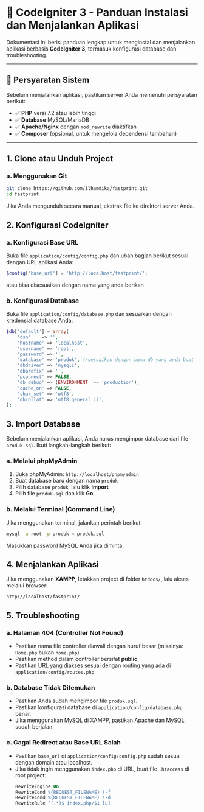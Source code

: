 # 🚀 CodeIgniter 3 - Panduan Instalasi dan Menjalankan Aplikasi

Dokumentasi ini berisi panduan lengkap untuk menginstal dan menjalankan aplikasi berbasis **CodeIgniter 3**, termasuk konfigurasi database dan troubleshooting.

---

## 📌 Persyaratan Sistem

Sebelum menjalankan aplikasi, pastikan server Anda memenuhi persyaratan berikut:

- ✅ **PHP** versi 7.2 atau lebih tinggi
- ✅ **Database** MySQL/MariaDB
- ✅ **Apache/Nginx** dengan `mod_rewrite` diaktifkan
- ✅ **Composer** (opsional, untuk mengelola dependensi tambahan)

---

## 1. Clone atau Unduh Project

### **a. Menggunakan Git**

```sh
git clone https://github.com/ilhamdika/fastprint.git
cd fastprint
```

Jika Anda mengunduh secara manual, ekstrak file ke direktori server Anda.

## 2. Konfigurasi CodeIgniter

### a. Konfigurasi Base URL

Buka file `application/config/config.php` dan ubah bagian berikut sesuai dengan URL aplikasi Anda:

```php
$config['base_url'] = 'http://localhost/fastprint/';
```

atau bisa disesuaikan dengan nama yang anda berikan

### b. Konfigurasi Database

Buka file `application/config/database.php` dan sesuaikan dengan kredensial database Anda:

```php
$db['default'] = array(
    'dsn'    => '',
    'hostname' => 'localhost',
    'username' => 'root',
    'password' => '',
    'database' => 'produk', //sesuaikan dengan nama db yang anda buat
    'dbdriver' => 'mysqli',
    'dbprefix' => '',
    'pconnect' => FALSE,
    'db_debug' => (ENVIRONMENT !== 'production'),
    'cache_on' => FALSE,
    'char_set' => 'utf8',
    'dbcollat' => 'utf8_general_ci',
);
```

## 3. Import Database

Sebelum menjalankan aplikasi, Anda harus mengimpor database dari file `produk.sql`. Ikuti langkah-langkah berikut:

### a. Melalui phpMyAdmin

1. Buka phpMyAdmin: `http://localhost/phpmyadmin`
2. Buat database baru dengan nama `produk`
3. Pilih database `produk`, lalu klik **Import**
4. Pilih file `produk.sql` dan klik **Go**

### b. Melalui Terminal (Command Line)

Jika menggunakan terminal, jalankan perintah berikut:

```sh
mysql -u root -p produk < produk.sql
```

Masukkan password MySQL Anda jika diminta.

## 4. Menjalankan Aplikasi

Jika menggunakan **XAMPP**, letakkan project di folder `htdocs/`, lalu akses melalui browser:

```
http://localhost/fastprint/
```

## 5. Troubleshooting

### a. Halaman 404 (Controller Not Found)

- Pastikan nama file controller diawali dengan huruf besar (misalnya: `Home.php` bukan `home.php`).
- Pastikan method dalam controller bersifat **public**.
- Pastikan URL yang diakses sesuai dengan routing yang ada di `application/config/routes.php`.

### b. Database Tidak Ditemukan

- Pastikan Anda sudah mengimpor file `produk.sql`.
- Pastikan konfigurasi database di `application/config/database.php` benar.
- Jika menggunakan MySQL di XAMPP, pastikan Apache dan MySQL sudah berjalan.

### c. Gagal Redirect atau Base URL Salah

- Pastikan `base_url` di `application/config/config.php` sudah sesuai dengan domain atau localhost.
- Jika tidak ingin menggunakan `index.php` di URL, buat file `.htaccess` di root project:
  ```apache
  RewriteEngine On
  RewriteCond %{REQUEST_FILENAME} !-f
  RewriteCond %{REQUEST_FILENAME} !-d
  RewriteRule ^(.*)$ index.php/$1 [L]
  ```
